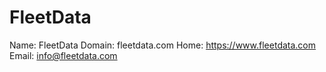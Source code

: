 
# FleetData

Name: FleetData
Domain: fleetdata.com
Home: https://www.fleetdata.com
Email: info@fleetdata.com
